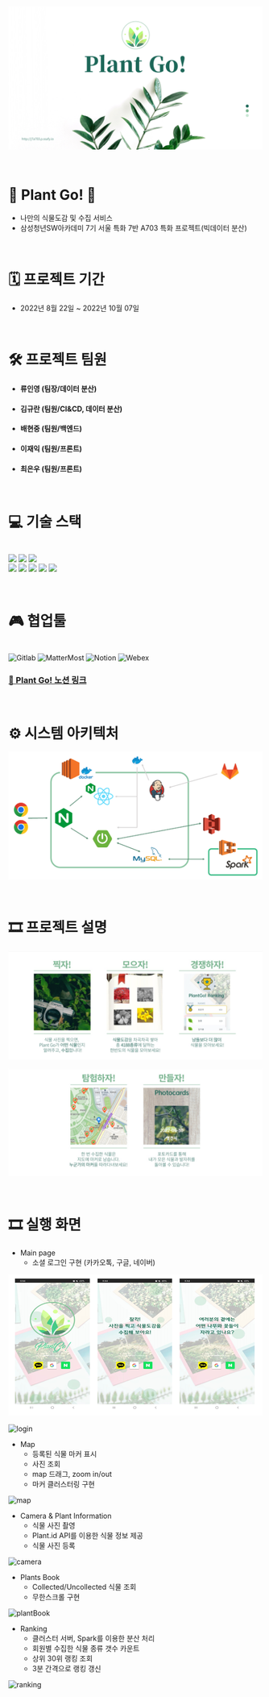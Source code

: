 ![Untitled](readmeimg/plantgo1.png)

<br>

# 🌿 Plant Go! 🌿

- 나만의 식물도감 및 수집 서비스
- 삼성청년SW아카데미 7기 서울 특화 7반 A703 특화 프로젝트(빅데이터 분산)

<br>

# 🗓 프로젝트 기간

- 2022년 8월 22일 ~ 2022년 10월 07일

<br>

# 🛠 프로젝트 팀원

- #### **류인영** (팀장/데이터 분산)
- #### **김규란** (팀원/CI&CD, 데이터 분산)
- #### **배현중** (팀원/백엔드)
- #### **이재익** (팀원/프론트)
- #### **최은우** (팀원/프론트)

<br>

# 💻 기술 스택

<br>
<img src ="https://img.shields.io/badge/framework-SpringBoot-green"></img>
<img src="https://img.shields.io/badge/Library-React-blue"> 
<img src ="https://img.shields.io/badge/database-MySQLDB-purple"></img>
<br>
<img src ="https://img.shields.io/badge/language-Java%2C%20JavaScript-blueviolet"></img>
<img src ="https://img.shields.io/badge/server-S3-orange"></img>
<img src ="https://img.shields.io/badge/server-Docker-blue"></img>
<img src ="https://img.shields.io/badge/server-Jenkins-red"></img>
<img src ="https://img.shields.io/badge/server-Nginx-green"></img>
<br>
<br>

<br>

# 🎮 협업툴

<br>
<img alt="Gitlab" src ="https://img.shields.io/badge/Gitlab-181717.svg?&style=for-the-badge&logo=Gitlab&logoColor=white"/>
<img alt="MatterMost" src ="https://img.shields.io/badge/MatterMost-blue.svg?&style=for-the-badge&logo=MatterMost&logoColor=white"/>
<img alt="Notion" src ="https://img.shields.io/badge/Notion-white.svg?&style=for-the-badge&logo=Notion&logoColor=black"/>
<img alt="Webex" src ="https://img.shields.io/badge/Webex-181717.svg?&style=for-the-badge&logo=Webex&logoColor=green"/>

### <a href="https://www.notion.so/PlantGo-da7d1513eb2648ebbeb1d3d08a08e572"> 🌿 Plant Go! 노션 링크 </a>

<br>

# ⚙ 시스템 아키텍처

![architecture](readmeimg/architecture.png)

<br>

# 🎞 프로젝트 설명

![Untitled](readmeimg/intro1.jpg)

![Untitled](readmeimg/intro2.jpg)

<br>

# 🎞 실행 화면

- Main page
  - 소셜 로그인 구현 (카카오톡, 구글, 네이버)

![main](readmeimg/GIF/main.png)

![login](readmeimg/GIF/login.gif)
<br>

- Map
  - 등록된 식물 마커 표시
  - 사진 조회
  - map 드래그, zoom in/out
  - 마커 클러스터링 구현

![map](readmeimg/GIF/map.gif)
<br>

- Camera & Plant Information
  - 식물 사진 촬영
  - Plant.id API를 이용한 식물 정보 제공
  - 식물 사진 등록

![camera](readmeimg/GIF/camera.gif)
<br>

- Plants Book
  - Collected/Uncollected 식물 조회
  - 무한스크롤 구현

![plantBook](readmeimg/GIF/plantBook.gif)
<br>

- Ranking
  - 클러스터 서버, Spark를 이용한 분산 처리
  - 회원별 수집한 식물 종류 갯수 카운트
  - 상위 30위 랭킹 조회
  - 3분 간격으로 랭킹 갱신

![ranking](readmeimg/GIF/ranking.gif)
<br>
